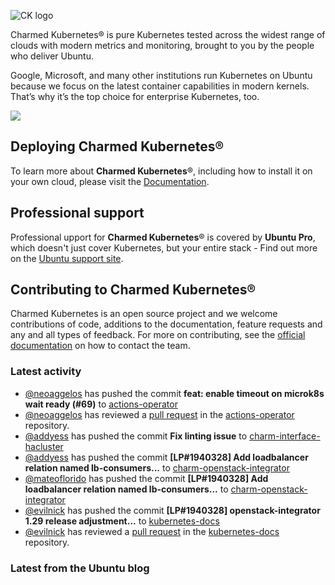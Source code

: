 ![CK logo](https://assets.ubuntu.com/v1/451d4cf4-Charmed+Kubernetes_RGB_onWhite_2022.svg)

Charmed Kubernetes® is pure Kubernetes tested across the widest range of clouds with modern metrics and monitoring, brought to you by the people who deliver Ubuntu.

Google, Microsoft, and many other institutions run Kubernetes on Ubuntu because we focus on the latest container capabilities in modern kernels. That’s why it’s the top choice for enterprise Kubernetes, too.

![](https://assets.ubuntu.com/v1/843c77b6-juju-at-a-glace.svg)

## Deploying Charmed Kubernetes®

To learn more about **Charmed Kubernetes**®, including how to install it on your own cloud, please visit the [Documentation][docs].

## Professional support

Professional upport for **Charmed Kubernetes**® is covered by **Ubuntu Pro**, which doesn't just cover Kubernetes, but your entire stack - Find out more on the [Ubuntu support site](https://ubuntu.com/support).

## Contributing to Charmed Kubernetes®

Charmed Kubernetes is an open source project and we welcome contributions of code, additions to the documentation, feature requests and any and all types of feedback. For more on contributing, see the [official documentation][get-in-touch] on how to contact the team.

<!-- LINKS -->
[docs]: https://ubuntu.com/kubernetes/docs
[get-in-touch]: https://ubuntu.com/kubernetes/docs/get-in-touch

### Latest activity

<!-- activity starts -->
 - [@neoaggelos](https://github.com/neoaggelos) has pushed the commit **feat: enable timeout on microk8s wait ready (#69)** to [actions-operator](https://github.com/charmed-kubernetes/actions-operator)
 - [@neoaggelos](https://github.com/neoaggelos) has reviewed a [pull request](https://github.com/charmed-kubernetes/actions-operator/pull/69) in the [actions-operator](https://github.com/charmed-kubernetes/actions-operator) repository.
 - [@addyess](https://github.com/addyess) has pushed the commit **Fix linting issue** to [charm-interface-hacluster](https://github.com/charmed-kubernetes/charm-interface-hacluster)
 - [@addyess](https://github.com/addyess) has pushed the commit **[LP#1940328] Add loadbalancer relation named lb-consumers...** to [charm-openstack-integrator](https://github.com/charmed-kubernetes/charm-openstack-integrator)
 - [@mateoflorido](https://github.com/mateoflorido) has pushed the commit **[LP#1940328] Add loadbalancer relation named lb-consumers...** to [charm-openstack-integrator](https://github.com/charmed-kubernetes/charm-openstack-integrator)
 - [@evilnick](https://github.com/evilnick) has pushed the commit **[LP#1940328] openstack-integrator 1.29 release adjustment...** to [kubernetes-docs](https://github.com/charmed-kubernetes/kubernetes-docs)
 - [@evilnick](https://github.com/evilnick) has reviewed a [pull request](https://github.com/charmed-kubernetes/kubernetes-docs/pull/824) in the [kubernetes-docs](https://github.com/charmed-kubernetes/kubernetes-docs) repository.
<!-- activity ends -->

<!-- roadmap starts -->

<!-- roadmap ends -->

### Latest from the Ubuntu blog

<!-- blog starts -->

<!-- blog ends -->
